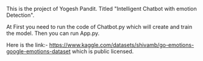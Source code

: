This is the project of Yogesh Pandit. Titled "Intelligent Chatbot with emotion Detection".

At First you need to run the code of Chatbot.py which will create and train the model. Then you can run App.py.


Here is the link:- https://www.kaggle.com/datasets/shivamb/go-emotions-google-emotions-dataset
 which is public licensed.
